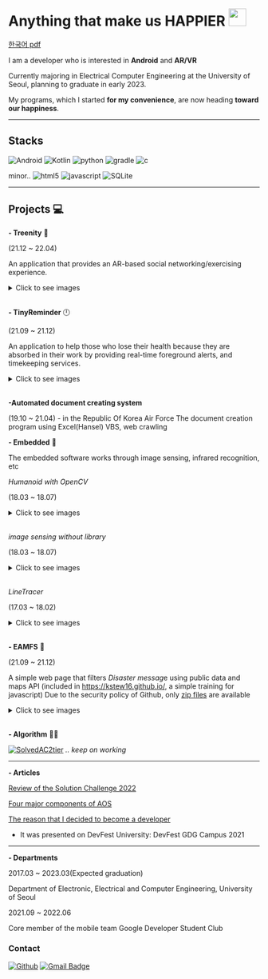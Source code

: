 
# Anything that make us HAPPIER <img src="https://thumbs.gfycat.com/HiddenSickClingfish-size_restricted.gif" width="35px" height="35x">

[한국어 pdf](/ppt/kor.pdf)

I am a developer who is interested in **Android** and **AR/VR**

Currently majoring in Electrical Computer Engineering at the University of Seoul, planning to graduate in early 2023.

My programs, which I started **for my convenience**, are now heading **toward our happiness**.

***

## Stacks

![Android](https://img.shields.io/badge/Android-3DDC84?flat&logo=android&logoColor=white)
![Kotlin](https://img.shields.io/badge/Kotlin-7F52FF?flat&logo=kotlin&logoColor=white)
![python](https://img.shields.io/badge/Python-3776AB?flat&logo=python&logoColor=white)
![gradle](https://img.shields.io/badge/Gradle-02303A?flat&logo=gradle&logoColor=white)
![c](https://img.shields.io/badge/C-A8B9CC?flat&logo=C&logoColor=white)

minor..
![html5](https://img.shields.io/badge/Html5-E34F26?flat&logo=html5&logoColor=white)
![javascript](https://img.shields.io/badge/Javavscript-F7DF1E?flat&logo=javascript&logoColor=white)
![SQLite](https://img.shields.io/badge/SQLite-003B57?flat&logo=sqLite&logoColor=white)

***

## Projects 💻

**- Treenity** 🌲

(21.12 ~ 22.04)

An application that provides an AR-based social networking/exercising experience.

<details>
<summary>Click to see images</summary>

![treenity](/images/combined_treenity.gif)

[Repo](https://github.com/Setana-GDSCUOS/treenity-android)

</details>&nbsp;

**- TinyReminder** 🕛

(21.09 ~ 21.12)

An application to help those who lose their health because they are absorbed in their work by providing real-time foreground alerts, and timekeeping services.
<details>
<summary>Click to see images</summary>

![tinyreminder](/images/tiny_reminder.png)
[Repo](https://github.com/kstew16/tinyreminder_kot)

</details>&nbsp;

**-Automated document creating system**

(19.10 ~ 21.04) - in the Republic Of Korea Air Force
The document creation program using Excel(Hansel) VBS, web crawling

**- Embedded** 🦾

The embedded software works through image sensing, infrared recognition, etc

*Humanoid with OpenCV*

(18.03 ~ 18.07)

<details>
<summary>Click to see images</summary>

![humanoid](/images/humanoid.gif)
</details>&nbsp;

*image sensing without library*

(18.03 ~ 18.07)

<details>
<summary>Click to see images</summary>

![humanoid2](/images/humanoid2.gif)

[Repo](https://github.com/Minchan0504/Seebot_Run)

</details>&nbsp;

*LineTracer*

(17.03 ~ 18.02)
<details>
<summary>Click to see images</summary>

![linetracer](/images/linetracer.gif)
</details>&nbsp;

**- EAMFS** 🔔

(21.09 ~ 21.12)

A simple web page that filters *Disaster messag*e using public data and maps API
(included in <https://kstew16.github.io/>, a simple training for javascript)
Due to the security policy of Github, only [zip files]("https://kstew16.github.io/EAMFS/EAMFS.zip") are available
<details>
<summary>Click to see images</summary>

![eamfs](/images/eamfs.png)

</details>&nbsp;

**- Algorithm** 👨‍💻&nbsp;

[![SolvedAC2tier](http://mazassumnida.wtf/api/v2/generate_badge?boj=yeonunu)](https://solved.ac/yeonunu)
*.. keep on working*
***

**- Articles**

[Review of the Solution Challenge 2022](https://gdsc-university-of-seoul.github.io/mobile-gsc2022-ar/)

[Four major components of AOS](https://gdsc-university-of-seoul.github.io/mobile-four-major-components-of-AOS/)

[The reason that I decided to become a developer](/ppt/lazy_developer.pptx)
- It was presented on DevFest University: DevFest GDG Campus 2021


***
**- Departments**

2017.03 ~ 2023.03(Expected graduation)

Department of Electronic, Electrical and Computer Engineering, University of Seoul

2021.09 ~ 2022.06

Core member of the mobile team Google Developer Student Club

### Contact

[![Github](https://img.shields.io/badge/GitHub-100000?style=flat&logo=github&logoColor=white)](https://github.com/kstew16)
[![Gmail Badge](https://img.shields.io/badge/Gmail-D14836?style=flat&logo=Gmail&logoColor=white)](mailto:kstew9916@gmail.com)
